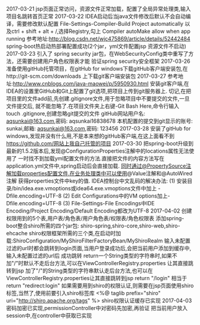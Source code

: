 2017-03-21 jsp页面正常访问，资源文件正常加载，配置了全局异常处理类,输入项目名跳转首页正常
2017-03-22 IDEA启动后当java文件修改后默认不会自动编译，需要修改默认配置
           File-Settings-Compiler-Build Project automatically
           以及ctrl + shift + alt + /,选择Registry,勾上 Compiler autoMake allow when app running
           参考地址:http://blog.csdn.net/wjc475869/article/details/52442484
           spring-boot热启动热部署配置成功(2个jar，yml文件配置jsp 资源文件不启动)
2017-03-23 引入了 spring security jar包，在WebSecurityConfig类中重写了方法，还需要创建用户角色权限表才能
           验证spring security安全框架
2017-03-26 准备使用gitHub托管项目，在gitHub for windows下载gitHub客户端安装包,在http://git-scm.com/downloads
           上下载git客户端安装包
2017-03-27 参考地址:http://www.cnblogs.com/java-maowei/p/5950930.html
           安装git客户端,在IDEA的设置里GitHub和Git上配置了git选项,把项目上传到git服务器上.
           切记,在把项目里的文件add前,先创建.gitignore文件,用于忽略项目中不要提交的文件,一旦文件提交后,
           就不能忽略了.在项目文件夹上右键-Git Bash Here,命令行输入 touch .gitignore,创建忽略git提交的文件
           gitHub网站用户名: aqsunkai@163.com,密码: aqsunkai16838678
           本机配置的提交到git显示的账号: sunkai,邮箱: aqsunkai@163.com,密码: 123456
2017-03-28 安装了gitHub for windows,发现并没有什么用,不是本来想的gitHub客户端,在这上面看不到
           https://github.com/网站上我自己托管的项目
2017-03-30 把spring-boot升级到最新的1.5.2版本后,发现@ConfigurationProperties注解中的locations属性无法使用了
           一时找不到加载yml配置文件的方法.直接把文件的内容方法写在application.yml文件中,spring启动后会直接加载.
           同时通过@PropertySource注解加载properties配置文件.在业务处理类中可以使用@Value注解和@AutoWired注解
           获得properties文件中key的值.
           IDEA控制台中文乱码的解决办法: (1) 安装目录/bin/idea.exe.vmoptions或idea64.exe.vmoptions文件中加上
           -Dfile.encoding=UTF-8 (2) Edit Configurations中的VM options加上-Dfile.encoding=UTF-8
           (3) File-Settings-File Encodings中IDE Encoding/Project Encoding/Default Encoding都改为UTF-8
2017-04-02 创建权限用到的5个表,用户表/角色表/用户角色表/权限表/角色权限表
           添加spring-boot整合shiro所需的四个jar包: shiro-spring,shiro-core,shiro-web,shiro-ehcache
           shiro权限框架所需的三个类,在启动时加载:ShiroConfiguration/MyShiroFilterFactoryBean/MyShiroRealm
           输入未配置过滤的url时都会跳转到login页面,当用户登录成功后,会把当前用户添加到缓存中,输入未配置过滤的url后
           成功跳转
           return一个String类型的字符串时,如果不加"/"时默认不走后台方法,可以在ViewControllerRegistry.properties
           让其直接跳转到jsp
           加了"/"的String类型的字符串默认走后台方法,也可以在ViewControllerRegistry.properties让其直接跳转到jsp
           return "/login" 相当于 return "redirect:login"
           如果需要用到shiro的权限认证,则需要在jsp页面使用shiro标签,当然了,使用前要引入shiro标签库
           <%@ taglib prefix="shiro" uri="http://shiro.apache.org/tags" %>
           shiro权限认证缓存已实现
2017-04-03 密码加密已实现,permissionController中对密码先加密,再验证
           把当前用户放入session中,在controller中获取已实现

